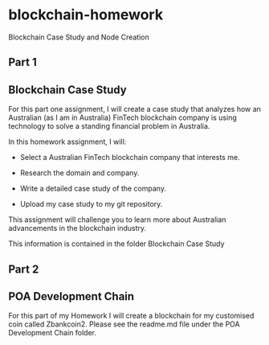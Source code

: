 # blockchain-homework
Blockchain Case Study and Node Creation

## Part 1
## Blockchain Case Study

For this part one assignment, I will create a case study that analyzes how an Australian (as I am in Australia) FinTech blockchain company is using technology to solve a standing financial problem in Australia.

In this homework assignment, I will:

* Select a Australian FinTech blockchain company that interests me.

* Research the domain and company.

* Write a detailed case study of the company.

* Upload my case study to my git repository.

This assignment will challenge you to learn more about Australian advancements in the blockchain industry.

This information is contained in the folder Blockchain Case Study

## Part 2
## POA Development Chain

For this part of my Homework I will create a blockchain for my customised coin called Zbankcoin2. Please see the readme.md file under the POA Development Chain folder.
